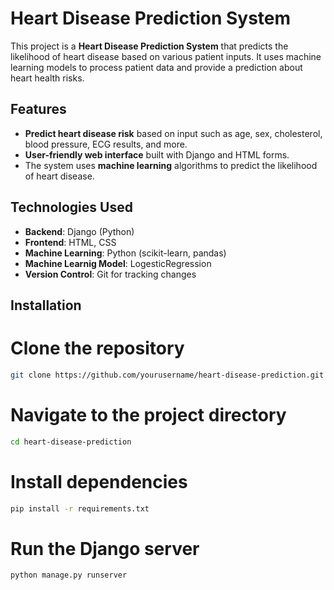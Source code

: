 # Heart Disease Prediction System

This project is a **Heart Disease Prediction System** that predicts the likelihood of heart disease based on various patient inputs. It uses machine learning models to process patient data and provide a prediction about heart health risks.

## Features

- **Predict heart disease risk** based on input such as age, sex, cholesterol, blood pressure, ECG results, and more.
- **User-friendly web interface** built with Django and HTML forms.
- The system uses **machine learning** algorithms to predict the likelihood of heart disease.
  
## Technologies Used

- **Backend**: Django (Python)
- **Frontend**: HTML, CSS
- **Machine Learning**: Python (scikit-learn, pandas)
- **Machine Learnig Model**: LogesticRegression
- **Version Control**: Git for tracking changes

## Installation

# Clone the repository
```bash
git clone https://github.com/yourusername/heart-disease-prediction.git
```
# Navigate to the project directory
```bash
cd heart-disease-prediction
```

# Install dependencies
```bash
pip install -r requirements.txt
```

# Run the Django server
```bash
python manage.py runserver
```
